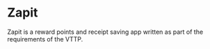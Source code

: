 # Zapit

Zapit is a reward points and receipt saving app written as part of the requirements of the VTTP.
